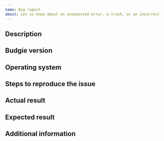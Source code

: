 ```yaml
---
name: Bug report
about: Let us know about an unexpected error, a crash, or an incorrect behavior.
---
```

<!-- Have you searched for similar issues? Before submitting this issue, please check the open issues and ensure that you fill in as much as possible in this template.

If including build failures, or general tool output, please ensure they are
in English, i.e. `LC_ALL=C LANG=C`. If your issue is a *crash*, include a stack trace. (gdb) -->

## Description
<!-- Description of the issue you encountered -->


## Budgie version
<!-- Version name of budgie-control-center, i.e. 0.2.0 OR specific git commit.
To provide the exact version of your installation, run: budgie-control-center --version -->


## Operating system
<!-- Name and version number of your Operating System, e.g. Solus 4 -->


## Steps to reproduce the issue
<!-- Please add the steps on how to reproduce the issue -->


## Actual result
<!-- Please add screenshots if needed -->


## Expected result


## Additional information
